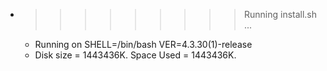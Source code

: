 * >>>>>>>>> Running install.sh ...
  * Running on SHELL=/bin/bash VER=4.3.30(1)-release
  * Disk size = 1443436K. Space Used = 1443436K.
